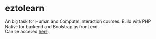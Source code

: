 # eztolearn
An big task for Human and Computer Interaction courses. Build with PHP Native for backend and Bootstrap as front end.<br>
Can be accesed <a href="https://eztolearn.msatrio.com">here</a>.
